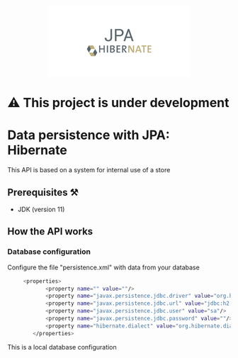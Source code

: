 <p align="center">
  <a href="https://hibernate.org/" target="blank"><img src="/assets/JPA-hibernate.jpg" width="320" alt="Hibernate Logo" /></a>
</p>

# ⚠️ This project is under development

# Data persistence with JPA: Hibernate
<p>This API is based on a system for internal use of a store</p>

## Prerequisites ⚒️
<ul>
    <li>JDK (version 11)</li>
</ul>


## How the API works
### Database configuration

<p>Configure the file "persistence.xml" with data from your database </p>

```bash
     <properties>
            <property name="" value=""/>
            <property name="javax.persistence.jdbc.driver" value="org.h2.Driver"/>
            <property name="javax.persistence.jdbc.url" value="jdbc:h2:mem:store"/>
            <property name="javax.persistence.jdbc.user" value="sa"/>
            <property name="javax.persistence.jdbc.password" value=""/>
            <property name="hibernate.dialect" value="org.hibernate.dialect.H2Dialect"/>
        </properties>
```  
<p>This is a local database configuration</p>


